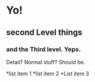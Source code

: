 # Yo!

## second Level things

### and the Third level. Yeps.

Detail? Normal stuff? Should be.

*list item 1
*list item 2
*List item 3
